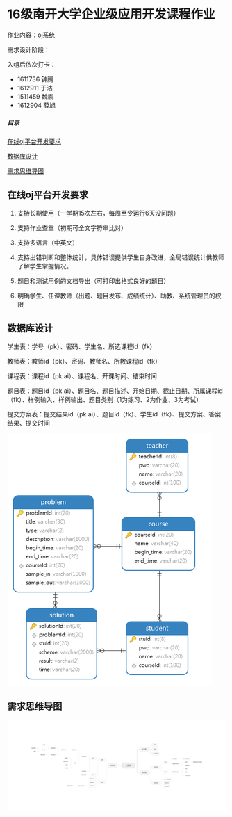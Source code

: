
# 16级南开大学企业级应用开发课程作业

作业内容：oj系统

需求设计阶段：

入组后依次打卡： 

- 1611736 钟腾
- 1612911 于浩
- 1511459 魏鹏
- 1612904 薛旭

##### 目录 
[在线oj平台开发要求](##在线oj平台开发要求)  

[数据库设计](##数据库设计)    

[需求思维导图](##需求思维导图)

## 在线oj平台开发要求

1. 支持长期使用（一学期15次左右，每周至少运行6天没问题）

2. 支持作业查重（初期可全文字符串比对）

3. 支持多语言（中英文）

4. 支持出错判断和整体统计，具体错误提供学生自身改进，全局错误统计供教师了解学生掌握情况。

5. 题目和测试用例的文档导出（可打印出格式良好的题目）

6. 明确学生、任课教师（出题、题目发布、成绩统计）、助教、系统管理员的权限

## 数据库设计

学生表：学号（pk）、密码、学生名、所选课程id（fk）

教师表：教师id（pk）、密码、教师名、所教课程id（fk）

课程表：课程id（pk ai）、课程名、开课时间、结束时间

题目表：题目id（pk ai）、题目名、题目描述、开始日期、截止日期、所属课程id（fk）、样例输入、样例输出、题目类别（1为练习、2为作业、3为考试）

提交方案表：提交结果id（pk ai）、题目id（fk）、学生id（fk）、提交方案、答案结果、提交时间

![数据库](img/OJsystem.png)

## 需求思维导图
![oj系统思维导图](img/oj系统思维导图.png)
